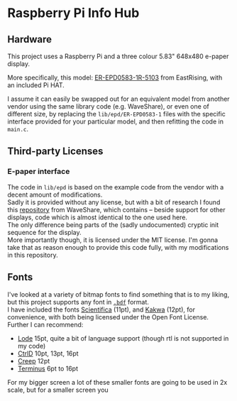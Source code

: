 # Raspberry Pi Info Hub

## Hardware

This project uses a Raspberry Pi and a three colour 5.83" 648x480 e-paper display.

More specifically, this model: [ER-EPD0583-1R-5103](https://www.buydisplay.com/red-5-83-inch-e-paper-display-raspberry-pi-hat-e-ink-648x480) from EastRising, with an included Pi HAT.

I assume it can easily be swapped out for an equivalent model from another vendor using the same library code (e.g. WaveShare), or even one of different size, by replacing the `lib/epd/ER-EPD0583-1` files with the specific interface provided for your particular model, and then refitting the code in `main.c`.

## Third-party Licenses

### E-paper interface
The code in `lib/epd` is based on the example code from the vendor with a decent amount of modifications.  
Sadly it is provided without any license, but with a bit of research I found this [repository](https://github.com/waveshare/e-Paper/blob/master/RaspberryPi_JetsonNano/c/lib/) from WaveShare, which contains – beside support for other displays, code which is almost identical to the one used here.  
The only difference being parts of the (sadly undocumented) cryptic init sequence for the display.  
More importantly though, it is licensed under the MIT license. I'm gonna take that as reason enough to provide this code fully, with my modifications in this repository.

## Fonts

I've looked at a variety of bitmap fonts to find something that is to my liking, but this project supports any font in [`.bdf`](https://en.wikipedia.org/wiki/Glyph_Bitmap_Distribution_Format) format.  
I have included the fonts [Scientifica](https://github.com/NerdyPepper/scientifica) (11pt), and [Kakwa](https://github.com/kakwa/kakwafont) (12pt), for convenience, with both being licensed under the Open Font License.  
Further I can recommend:
* [Lode](https://github.com/hishamhm/lode-fonts/) 15pt, quite a bit of language support (though rtl is not supported in my code)
* [CtrlD](https://github.com/bjin/ctrld-font) 10pt, 13pt, 16pt
* [Creep](https://github.com/romeovs/creep) 12pt
* [Terminus](http://terminus-font.sourceforge.net/) 6pt to 16pt

For my bigger screen a lot of these smaller fonts are going to be used in 2x scale, but for a smaller screen you 